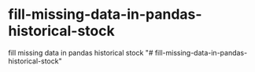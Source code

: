 # fill-missing-data-in-pandas-historical-stock
fill missing data in pandas historical stock
"# fill-missing-data-in-pandas-historical-stock" 
